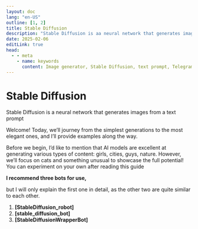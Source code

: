 ```yaml
---
layout: doc
lang: "en-US"
outline: [1, 2]
title: Stable Diffusion
description: "Stable Diffusion is aa neural network that generates images from a text prompt"
date: 2025-02-06
editLink: true
head:
  - - meta
    - name: keywords
      content: Image generator, Stable Diffusion, text prompt, Telegram bot, DALL.E3, Flux, Midjourney
---
```


# Stable Diffusion  

Stable Diffusion is a neural network that generates images from a text prompt

Welcome! Today, we’ll journey from the simplest generations to the most elegant ones, and I’ll provide examples along the way.

Before we begin, I’d like to mention that AI models are excellent at generating various types of content: girls, cities, guys, nature. However, we’ll focus on cats and something unusual to showcase the full potential! You can experiment on your own after reading this guide

**I recommend three bots for use,**

but I will only explain the first one in detail, as the other two are quite similar to each other.

1. **[StableDiffusion_robot]**
2. **[stable_diffusion_bot]**
3. **[StableDiffusionWrapperBot]**

